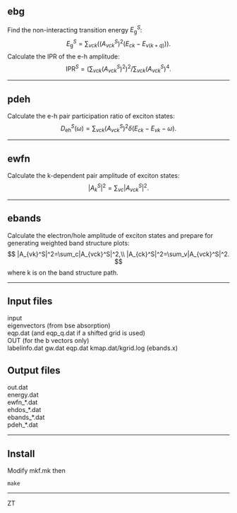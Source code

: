 ## ebg
Find the non-interacting transition energy $E_\mathrm{g}^S$:
$$
E_\mathrm{g}^S=\sum_{vck}((A_{vck}^S)^2(E_{ck}-E_{v(k+q)})).
$$
Calculate the IPR of the e-h amplitude:
$$
\mathrm{IPR}^S=(\sum_{vck}(A_{vck}^S)^2)^2/\sum_{vck}(A_{vck}^S)^4.
$$

---

## pdeh
Calculate the e-h pair participation ratio of exciton states:
$$
D_\mathrm{eh}^S(\omega)=\sum_{vck}(A_{vck}^S)^2\delta(E_{ck}-E_{vk}-\omega).
$$

---

## ewfn
Calculate the k-dependent pair amplitude of exciton states:
$$
|A_k^S|^2=\sum_{vc}|A_{vck}^S|^2.
$$

---

## ebands
Calculate the electron/hole amplitude of exciton states and
prepare for generating weighted band structure plots:
$$
|A_{vk}^S|^2=\sum_c|A_{vck}^S|^2,\\
|A_{ck}^S|^2=\sum_v|A_{vck}^S|^2.
$$
where k is on the band structure path.

---

## Input files
input  
eigenvectors (from bse absorption)  
eqp.dat (and eqp_q.dat if a shifted grid is used)  
OUT (for the b vectors only)  
labelinfo.dat gw.dat eqp.dat kmap.dat/kgrid.log (ebands.x)  

## Output files
out.dat  
energy.dat  
ewfn_\*.dat  
ehdos_\*.dat  
ebands_\*.dat  
pdeh_\*.dat  

---

## Install

Modify mkf.mk then 
```
make
```

---

ZT
